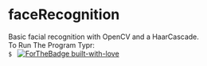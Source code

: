 # faceRecognition
Basic facial recognition with OpenCV and a HaarCascade.<br>
To Run The Program Typr:<br>
```$ ```
[![ForTheBadge built-with-love](http://ForTheBadge.com/images/badges/built-with-love.svg)](https://GitHub.com/Naereen/)
